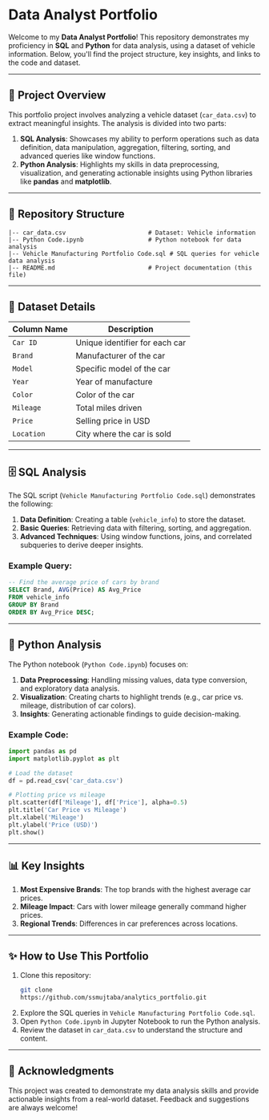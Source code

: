 # Data Analyst Portfolio

Welcome to my **Data Analyst Portfolio**! This repository demonstrates my proficiency in **SQL** and **Python** for data analysis, using a dataset of vehicle information. Below, you'll find the project structure, key insights, and links to the code and dataset.

---

## 🚗 **Project Overview**

This portfolio project involves analyzing a vehicle dataset (`car_data.csv`) to extract meaningful insights. The analysis is divided into two parts:

1. **SQL Analysis**: Showcases my ability to perform operations such as data definition, data manipulation, aggregation, filtering, sorting, and advanced queries like window functions.
2. **Python Analysis**: Highlights my skills in data preprocessing, visualization, and generating actionable insights using Python libraries like **pandas** and **matplotlib**.

---

## 📁 **Repository Structure**

```
|-- car_data.csv                       # Dataset: Vehicle information
|-- Python Code.ipynb                  # Python notebook for data analysis
|-- Vehicle Manufacturing Portfolio Code.sql # SQL queries for vehicle data analysis
|-- README.md                          # Project documentation (this file)
```

---

## 💾 **Dataset Details**

| **Column Name** | **Description**         |
|-----------------|-------------------------|
| `Car ID`        | Unique identifier for each car |
| `Brand`         | Manufacturer of the car |
| `Model`         | Specific model of the car |
| `Year`          | Year of manufacture     |
| `Color`         | Color of the car        |
| `Mileage`       | Total miles driven      |
| `Price`         | Selling price in USD    |
| `Location`      | City where the car is sold |

---

## 🗄️ **SQL Analysis**

The SQL script (`Vehicle Manufacturing Portfolio Code.sql`) demonstrates the following:

1. **Data Definition**: Creating a table (`vehicle_info`) to store the dataset.
2. **Basic Queries**: Retrieving data with filtering, sorting, and aggregation.
3. **Advanced Techniques**: Using window functions, joins, and correlated subqueries to derive deeper insights.

### Example Query:
```sql
-- Find the average price of cars by brand
SELECT Brand, AVG(Price) AS Avg_Price
FROM vehicle_info
GROUP BY Brand
ORDER BY Avg_Price DESC;
```

---

## 🐍 **Python Analysis**

The Python notebook (`Python Code.ipynb`) focuses on:

1. **Data Preprocessing**: Handling missing values, data type conversion, and exploratory data analysis.
2. **Visualization**: Creating charts to highlight trends (e.g., car price vs. mileage, distribution of car colors).
3. **Insights**: Generating actionable findings to guide decision-making.

### Example Code:
```python
import pandas as pd
import matplotlib.pyplot as plt

# Load the dataset
df = pd.read_csv('car_data.csv')

# Plotting price vs mileage
plt.scatter(df['Mileage'], df['Price'], alpha=0.5)
plt.title('Car Price vs Mileage')
plt.xlabel('Mileage')
plt.ylabel('Price (USD)')
plt.show()
```

---

## 📊 **Key Insights**

1. **Most Expensive Brands**: The top brands with the highest average car prices.
2. **Mileage Impact**: Cars with lower mileage generally command higher prices.
3. **Regional Trends**: Differences in car preferences across locations.

---

## ✨ **How to Use This Portfolio**

1. Clone this repository:
   ```bash
   git clone
   https://github.com/ssmujtaba/analytics_portfolio.git
   ```
2. Explore the SQL queries in `Vehicle Manufacturing Portfolio Code.sql`.
3. Open `Python Code.ipynb` in Jupyter Notebook to run the Python analysis.
4. Review the dataset in `car_data.csv` to understand the structure and content.

---

## 🙌 **Acknowledgments**

This project was created to demonstrate my data analysis skills and provide actionable insights from a real-world dataset. Feedback and suggestions are always welcome!

